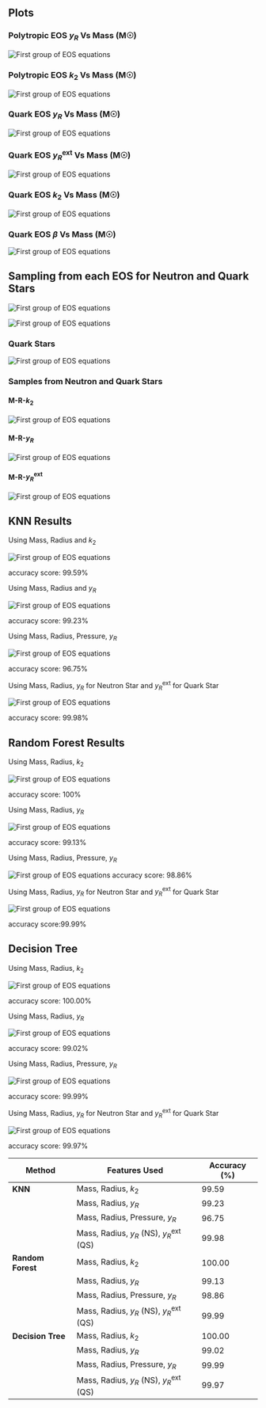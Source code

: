 ## Plots


### Polytropic EOS $y_R$ Vs Mass (M☉)

![First group of EOS equations](/output5.png)


### Polytropic EOS $k_2$ Vs Mass (M☉)
![First group of EOS equations](/output6.png)


### Quark EOS $y_R$ Vs Mass (M☉)
![First group of EOS equations](/Machine%20Learning/yr_vs_mass.png)

### Quark EOS $y_R^{\mathrm{ext}}$ Vs Mass (M☉)
![First group of EOS equations](/Machine%20Learning/yr_ext_vs_mass.png)

### Quark EOS $k_2$ Vs Mass (M☉)
![First group of EOS equations](/Machine%20Learning/k2_vs_mass.png)

### Quark EOS $β$ Vs Mass (M☉)
![First group of EOS equations](/Machine%20Learning/b_vs_mass.png)

## Sampling from each EOS for Neutron and Quark Stars

![First group of EOS equations](/Machine%20Learning/output3.png)

![First group of EOS equations](/Machine%20Learning/output4.png)
### Quark Stars

![First group of EOS equations](/Machine%20Learning/output1.png)


### Samples from Neutron and Quark Stars 

#### M-R-$k_2$

![First group of EOS equations](/Machine%20Learning/M_R_K2.png)

#### M-R-$y_R$

![First group of EOS equations](/Machine%20Learning/M_R_Y.png)

#### M-R-$y_R^{\mathrm{ext}}$
![First group of EOS equations](/Machine%20Learning/M_R_Yext.png)


## KNN Results

Using Mass, Radius and $k_2$ 

![First group of EOS equations](/Machine%20Learning/knn_k2.png)

accuracy score: 99.59%
    

Using Mass, Radius and $y_R$

![First group of EOS equations](/Machine%20Learning/knn_y.png)

accuracy score: 99.23%
   


Using Mass, Radius, Pressure, $y_R$

![First group of EOS equations](/Machine%20Learning/knn_p.png)

accuracy score: 96.75%
          
Using Mass, Radius, $y_R$ for Neutron Star and $y_R^{\mathrm{ext}}$ for Quark Star


![First group of EOS equations](/Machine%20Learning/knn_y_ext.png)

accuracy score: 99.98%

## Random Forest Results


Using Mass, Radius, $k_2$

![First group of EOS equations](/Machine%20Learning/random_forest_k2.png)

accuracy score: 100%


Using Mass, Radius, $y_R$

![First group of EOS equations](/Machine%20Learning/random_forest_y.png)

accuracy score: 99.13%


Using Mass, Radius, Pressure, $y_R$

![First group of EOS equations](/Machine%20Learning/random_forest__pressurek_y.png)
accuracy score: 98.86%



Using Mass, Radius, $y_R$ for Neutron Star and $y_R^{\mathrm{ext}}$ for Quark Star

![First group of EOS equations](/Machine%20Learning/random_forest_y_ext.png)

accuracy score:99.99%

## Decision Tree


Using Mass, Radius, $k_2$ 

![First group of EOS equations](/Machine%20Learning/decision_trees_k2.png)

accuracy score: 100.00%

Using Mass, Radius, $y_R$

![First group of EOS equations](/Machine%20Learning/decision_trees_y.png)

accuracy score: 99.02%

Using Mass, Radius, Pressure, $y_R$

![First group of EOS equations](/Machine%20Learning/decision_trees_pressure_y.png)

accuracy score: 99.99%



Using Mass, Radius, $y_R$ for Neutron Star and $y_R^{\mathrm{ext}}$ for Quark Star

![First group of EOS equations](/Machine%20Learning/decision_trees_y_ext.png)

accuracy score: 99.97%

| Method          | Features Used                                     | Accuracy (%) |
|-----------------|---------------------------------------------------|--------------|
| **KNN**         | Mass, Radius, $k_2$                                  | 99.59        |
|                 | Mass, Radius, $y_R$                                  | 99.23        |
|                 | Mass, Radius, Pressure, $y_R$                       | 96.75        |
|                 | Mass, Radius, $y_R$ (NS), $y_R^{\mathrm{ext}}$ (QS)                | 99.98        |
| **Random Forest** | Mass, Radius, $k_2$                                | 100.00       |
|                 | Mass, Radius, $y_R$                                  | 99.13        |
|                 | Mass, Radius, Pressure, $y_R$                        | 98.86        |
|                 | Mass, Radius, $y_R$ (NS), $y_R^{\mathrm{ext}}$ (QS)                | 99.99        |
| **Decision Tree** | Mass, Radius, $k_2$                                | 100.00       |
|                 | Mass, Radius, $y_R$                                  | 99.02        |
|                 | Mass, Radius, Pressure, $y_R$                        | 99.99        |
|                 | Mass, Radius, $y_R$ (NS), $y_R^{\mathrm{ext}}$ (QS)                | 99.97        |

